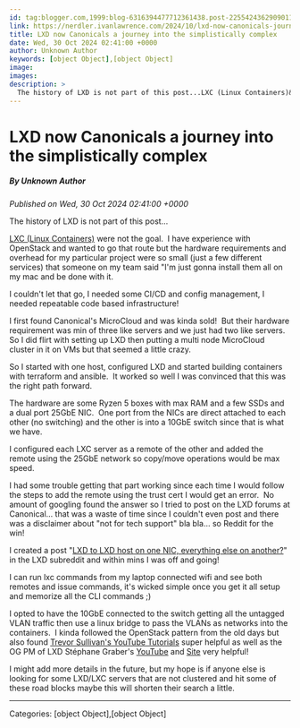```yaml
---
id: tag:blogger.com,1999:blog-6316394477712361438.post-2255424362909011446
link: https://nerdler.ivanlawrence.com/2024/10/lxd-now-canonicals-journey-into.html
title: LXD now Canonicals a journey into the simplistically complex
date: Wed, 30 Oct 2024 02:41:00 +0000
author: Unknown Author
keywords: [object Object],[object Object]
image: 
images: 
description: >
  The history of LXD is not part of this post...LXC (Linux Containers)&nbsp;were not the goal.&nbsp; I have experience with OpenStack and wanted to go that route but the hardware requirements and overhead for my particular project were so small (just a few different services) that someone on my team said
---
```

# LXD now Canonicals a journey into the simplistically complex
##### By Unknown Author
_Published on Wed, 30 Oct 2024 02:41:00 +0000_

The history of LXD is not part of this post...

[LXC (Linux Containers)](https://en.wikipedia.org/wiki/LXC) were not the goal.  I have experience with OpenStack and wanted to go that route but the hardware requirements and overhead for my particular project were so small (just a few different services) that someone on my team said "I'm just gonna install them all on my mac and be done with it.

I couldn't let that go, I needed some CI/CD and config management, I needed repeatable code based infrastructure!

I first found Canonical's MicroCloud and was kinda sold!  But their hardware requirement was min of three like servers and we just had two like servers.  So I did flirt with setting up LXD then putting a multi node MicroCloud cluster in it on VMs but that seemed a little crazy.

So I started with one host, configured LXD and started building containers with terraform and ansible.  It worked so well I was convinced that this was the right path forward.

The hardware are some Ryzen 5 boxes with max RAM and a few SSDs and a dual port 25GbE NIC.  One port from the NICs are direct attached to each other (no switching) and the other is into a 10GbE switch since that is what we have.

I configured each LXC server as a remote of the other and added the remote using the 25GbE network so copy/move operations would be max speed.

I had some trouble getting that part working since each time I would follow the steps to add the remote using the trust cert I would get an error.  No amount of googling found the answer so I tried to post on the LXD forums at Canonical... that was a waste of time since I couldn't even post and there was a disclaimer about "not for tech support" bla bla... so Reddit for the win!  

I created a post "[LXD to LXD host on one NIC, everything else on another?](https://www.reddit.com/r/LXD/comments/1gf8etq/lxd_to_lxd_host_on_one_nic_everything_else_on/)" in the LXD subreddit and within mins I was off and going!

I can run lxc commands from my laptop connected wifi and see both remotes and issue commands, it's wicked simple once you get it all setup and memorize all the CLI commands ;) 

I opted to have the 10GbE connected to the switch getting all the untagged VLAN traffic then use a linux bridge to pass the VLANs as networks into the containers.  I kinda followed the OpenStack pattern from the old days but also found [Trevor Sullivan's YouTube Tutorials](https://www.youtube.com/playlist?list=PLDbRgZ0OOEpX_uqK_hAq98ltdc4DP-D34) super helpful as well as the OG PM of LXD Stéphane Graber's [YouTube](https://www.youtube.com/watch?v=4iNpiL-lrXU) and [Site](https://stgraber.org/) very helpful!

I might add more details in the future, but my hope is if anyone else is looking for some LXD/LXC servers that are not clustered and hit some of these road blocks maybe this will shorten their search a little.

---
Categories: [object Object],[object Object]